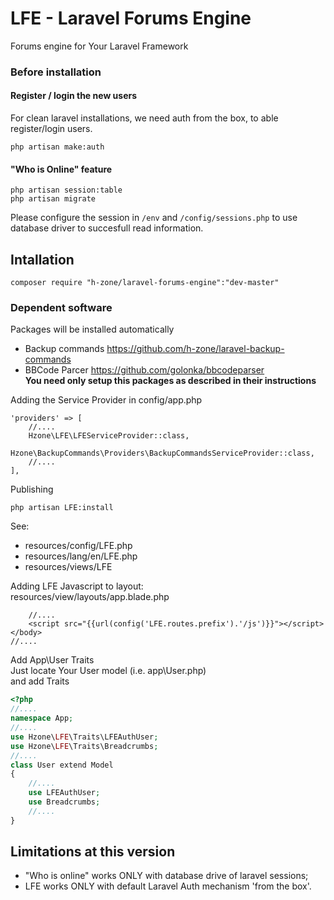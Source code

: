 # LFE - Laravel Forums Engine
Forums engine for Your Laravel Framework

### Before installation

#### Register / login the new users
For clean laravel installations, we need auth from the box, to able register/login users.
```
php artisan make:auth
```

#### "Who is Online" feature
```
php artisan session:table
php artisan migrate
```
Please configure the session in `/env` and `/config/sessions.php` to use database driver to succesfull read information.

## Intallation
```
composer require "h-zone/laravel-forums-engine":"dev-master"
```

### Dependent software
Packages will be installed automatically
* Backup commands https://github.com/h-zone/laravel-backup-commands
* BBCode Parcer https://github.com/golonka/bbcodeparser<br/>
**You need only setup this packages as described in their instructions**

Adding the Service Provider in config/app.php
```
'providers' => [
    //....
    Hzone\LFE\LFEServiceProvider::class,
    Hzone\BackupCommands\Providers\BackupCommandsServiceProvider::class,
    //....
],
```

Publishing
```
php artisan LFE:install
```
See:
* resources/config/LFE.php
* resources/lang/en/LFE.php
* resources/views/LFE

Adding LFE Javascript to layout:<br />
resources/view/layouts/app.blade.php
```
    //....
    <script src="{{url(config('LFE.routes.prefix').'/js')}}"></script>
</body>
//....
```

Add App\User Traits<br />
Just locate Your User model (i.e. app\User.php)<br />
and add Traits
```php
<?php
//....
namespace App;
//....
use Hzone\LFE\Traits\LFEAuthUser;
use Hzone\LFE\Traits\Breadcrumbs;
//....
class User extend Model
{
    //....
    use LFEAuthUser;
    use Breadcrumbs;
    //....
}
```

## Limitations at this version
- "Who is online" works ONLY with database drive of laravel sessions;
- LFE works ONLY with default Laravel Auth mechanism 'from the box'.
